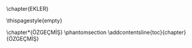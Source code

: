 \chapter{EKLER}

\thispagestyle{empty}



\chapter*{ÖZGEÇMİŞ}
\phantomsection
\addcontentsline{toc}{chapter}{ÖZGEÇMİŞ}
